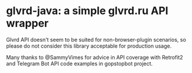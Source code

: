 # glvrd-java: a simple glvrd.ru API wrapper

Glvrd API doesn't seem to be suited for 
non-browser-plugin scenarios, so please 
do not consider this library acceptable 
for production usage.

Many thanks to @SammyVimes for advice 
in API coverage with Retrofit2 and 
Telegram Bot API code examples in 
gopstopbot project.